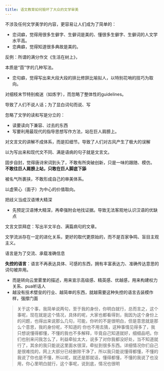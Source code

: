 ```yaml
---
title: 语文教育如何毁坏了大众的文学审美
---
```


不涉及任何文学美学的内容，更容易让人们成为了简单的：
  - 恋词癖，觉得用很多生僻字、生僻词是美的、懂很多生僻字、生僻词的人文学水平高。
  - 恋典癖，觉得知道很多典故是美的。

反例：所谓的满分作文《生活在树上》，

本质是“茴”字的几种写法。

  - 恋句癖，觉得写出来大段大段的排比修辞比喻拟人，以特别花哨的技巧为取向。

对细枝末节特别痴迷（如炼字），而忽略了整体性的guidelines。

导致了人们不说人话；为了显白词句而说、写

忽略了文学的读和写是分立的：
  - 读要读向下兼容、过去的东西
  - 写要利用最现代的指导思想写作方法，站在巨人肩膀上。


对文言文的讲解不成体系，而是扣细节。导致了人们对古风产生了极大的误解

以为写出来和现代文不同、满是语病的句子就是文言文。

固步自封，觉得唐诗宋词到头了，不敢有所突破创新，只是一味的跟随、模仿。
**不敢往巨人肩膀上站，只敢在巨人脚底下舔**

被名气所裹挟，不敢形成自己的审美体系。

以虚荣心（面子）为中心的价值取向。

把歧义当成汉语博大精深
  - 先预定汉语博大精深，再牵强附会地找证据。导致无法客观地认识汉语的优缺点

文言文崇拜症：写出半文半白、满篇病句的文章。

文学流派存在一定的进化关系，更好的取代更原始的，而不是百家争鸣、盲目主观主义。

语言是为了交流、承载准确信息


**失控的语言**：语言不再表达具体、可感的东西，拥有丰富表达力、准确传达意思的词句被弃用。
  - 而是转向云里雾里的描述，用来宣示高级感、精英感、优越感，用来构建权力关系、pua听话人
  - 越没有技术壁垒的行业、越简单的东西，就越需要这种失控的语言去装模作样，强撑门面

> 关于这个事，我简单说两句，至于我的身份，你明白就行，总而言之，这个事呢，现在就是这个情况，具体的呢，大家也都看得到，我因为这个身份上的问题，也得出来说那么几句，可能，你听的不是很明白，但是意思就是那么个意思，我的身份呢，不知道的 你也不用去猜，这种事情见得多了，我只想说懂得都懂，不懂的我也不多解释，毕竟自己知道就好，细细品吧。你们也别来问我怎么了，利益牵扯太大，说多了对你我都没好处，当不知道就行了，其余的我只能说这里面水很深，牵扯到很多东西。详细情况你们自己是很难找的，网上大部分已经删除干净了，所以我只能说懂得都懂，不懂的我说了你也是不懂，所以呢，就还是那就话，懂得都懂，不懂的我说了也没用，你心里明白就行，这个事呢，说到底，情况也很明